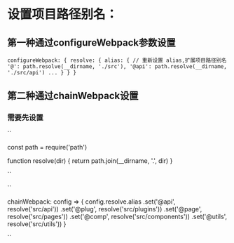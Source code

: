 # 设置项目路径别名：



## 第一种通过configureWebpack参数设置
``
configureWebpack: {
resolve: {
   alias: {
       // 重新设置 alias,扩展项目路径别名
      '@': path.resolve(__dirname, './src'),
      '@api': path.resolve(__dirname, './src/api')
      ...
    }
  }
}
``
## 第二种通过chainWebpack设置
### 需要先设置
``

const path = require('path')

function resolve(dir) {
  return path.join(__dirname, '.', dir)
}

``

``

chainWebpack: config => {
    config.resolve.alias
      .set('@api', resolve('src/api'))
      .set('@plug', resolve('src/plugins'))
      .set('@page', resolve('src/pages'))
      .set('@comp', resolve('src/components'))
      .set('@utils', resolve('src/utils'))
  }
  
``
